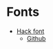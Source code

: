 # Fonts

- [Hack font](http://sourcefoundry.org/hack/)
    - [Github](https://github.com/chrissimpkins/Hack)